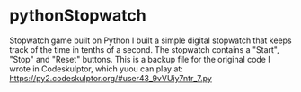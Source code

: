 # pythonStopwatch
Stopwatch game built on Python
I built a simple digital stopwatch that keeps track of the time in tenths of a second. The stopwatch contains a "Start", "Stop" and "Reset" buttons.
This is a backup file for the original code I wrote in Codeskulptor, which yuou can play at: 
https://py2.codeskulptor.org/#user43_9vVUiy7ntr_7.py

